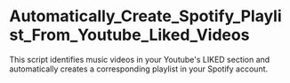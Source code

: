 # Automatically_Create_Spotify_Playlist_From_Youtube_Liked_Videos
This script identifies music videos in your Youtube's LIKED section and automatically creates a corresponding playlist in your Spotify account.
